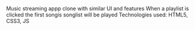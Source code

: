 Music streaming appp clone with similar UI and features
When a playlist is clicked the first songis songlist will be played
Technologies used: HTML5, CSS3, JS
